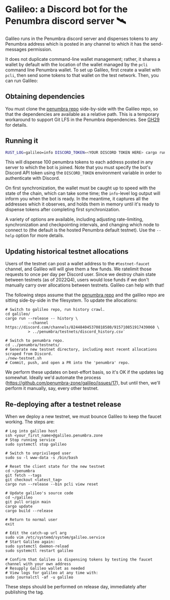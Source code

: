 # Galileo: a Discord bot for the Penumbra discord server 🛰

Galileo runs in the Penumbra discord server and dispenses tokens to any Penumbra address which is
posted in any channel to which it has the send-messages permission.

It does not duplicate command-line wallet management; rather, it shares a wallet by default with the
location of the wallet managed by the `pcli` command line Penumbra wallet. To set up Galileo, first
create a wallet with `pcli`, then send some tokens to that wallet on the test network. Then, you can
run Galileo:

## Obtaining dependencies

You must clone the [penumbra repo](https://github.com/penumbra-zone/penumbra)
side-by-side with the Galileo repo, so that the dependencies are available
as a relative path. This is a temporary workaround to support Git LFS
in the Penumbra dependencies.
See [GH29](https://github.com/penumbra-zone/galileo/issues/29) for details.

## Running it

```bash
RUST_LOG=galileo=info DISCORD_TOKEN=<YOUR DISCORD TOKEN HERE> cargo run --release serve 100penumbra
```

This will dispense 100 penumbra tokens to each address posted in any server to which the bot is
joined. Note that you must specify the bot's Discord API token using the `DISCORD_TOKEN` environment
variable in order to authenticate with Discord.

On first synchronization, the wallet must be caught up to speed with the state of the chain, which
can take some time; the `info`-level log output will inform you when the bot is ready. In the
meantime, it captures all the addresses which it observes, and holds them in memory until it's ready
to dispense tokens after completing first synchronization.

A variety of options are available, including adjusting rate-limiting, synchronization and
checkpointing intervals, and changing which node to connect to (the default is the hosted Penumbra
default testnet). Use the `--help` option for more details.

## Updating historical testnet allocations
Users of the testnet can post a wallet address to the `#testnet-faucet` channel, and Galileo will
will give them a few funds. We ratelimit those requests to once per day per Discord user.
Since we destroy chain state between testnets (as of 2022Q4), users would lose funds if we don't
manually carry over allocations between testnets. Galileo can help with that!

The following steps assume that the
[penumbra repo](https://github.com/penumbra-zone/penumbra) and the galileo repo are sitting
side-by-side in the filesystem. To update the allocations:

```
# Switch to galileo repo, run history crawl.
cd galileo/
cargo run --release -- history \
          --channel https://discord.com/channels/824484045370818580/915710851917439060 \
          > ../penumbra/testnets/discord_history.csv`

# Switch to penumbra repo.
cd ../penumbra/testnets/
# Generate new testnet directory, including most recent allocations scraped from Discord.
./new-testnet.sh
# Commit, push, and open a PR into the 'penumbra' repo.
```

We perform these updates on best-effort basis, so it's OK if the updates lag somewhat.
Ideally we'd automate the process (https://github.com/penumbra-zone/galileo/issues/17),
but until then, we'll perform it manually, say, every other testnet.

## Re-deploying after a testnet release
When we deploy a new testnet, we must bounce Galileo to keep the faucet working.
The steps are:

```
# Log into galileo host
ssh <your_first_name>@galileo.penumbra.zone
# Stop running service
sudo systemctl stop galileo

# Switch to unprivileged user
sudo su -l www-data -s /bin/bash

# Reset the client state for the new testnet
cd ~/penumbra
git fetch --tags
git checkout <latest_tag>
cargo run --release --bin pcli view reset

# Update galileo's source code
cd ~/galileo
git pull origin main
cargo update
cargo build --release

# Return to normal user
exit

# Edit the catch-up url arg
sudo vim /etc/systemd/system/galileo.service
# Start Galileo again:
sudo systemctl daemon-reload
sudo systemctl restart galileo

# Confirm that Galileo is dispensing tokens by testing the faucet channel with your own address
# Resupply Galileo wallet as needed
# View logs for galileo at any time with:
sudo journalctl -af -u galileo
```

These steps should be performed on release day, immediately after publishing the tag.
